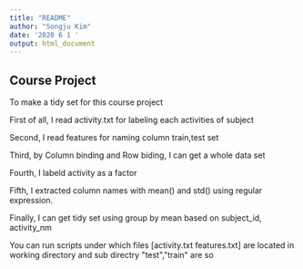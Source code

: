 ```yaml
---
title: "README"
author: "Songju Kim"
date: '2020 6 1 '
output: html_document
---
```

 

## Course Project

To make a tidy set for this course project

First of all, I read activity.txt for labeling each activities of subject

Second, I read features for naming column train,test set

Third, by Column binding and Row biding, I can get a whole data set

Fourth, I labeld activity as a factor

Fifth, I extracted column names with mean() and std() using regular expression.

Finally, I can get tidy set using group by mean based on subject_id, activity_nm

You can run scripts under which files [activity.txt features.txt]  are located in working directory and
 sub directry "test","train" are so



